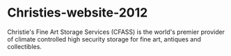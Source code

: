 Christies-website-2012
======================

Christie's Fine Art Storage Services (CFASS) is the world's premier provider of climate controlled high security storage for fine art, antiques and collectibles.
